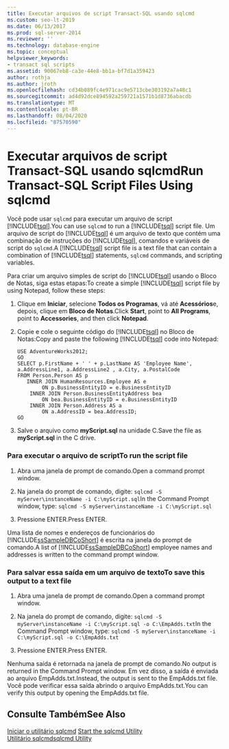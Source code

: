 ```yaml
---
title: Executar arquivos de script Transact-SQL usando sqlcmd
ms.custom: seo-lt-2019
ms.date: 06/13/2017
ms.prod: sql-server-2014
ms.reviewer: ''
ms.technology: database-engine
ms.topic: conceptual
helpviewer_keywords:
- transact sql scripts
ms.assetid: 90067eb8-ca3e-44e8-bb1a-bf7d1a359423
author: rothja
ms.author: jroth
ms.openlocfilehash: cd34b089fc4e971cac9e5713cbe303192a7a48c1
ms.sourcegitcommit: ad4d92dce894592a259721a1571b1d8736abacdb
ms.translationtype: MT
ms.contentlocale: pt-BR
ms.lasthandoff: 08/04/2020
ms.locfileid: "87570590"
---
```

# <a name="run-transact-sql-script-files-using-sqlcmd"></a><span data-ttu-id="9baff-102">Executar arquivos de script Transact-SQL usando sqlcmd</span><span class="sxs-lookup"><span data-stu-id="9baff-102">Run Transact-SQL Script Files Using sqlcmd</span></span>
  <span data-ttu-id="9baff-103">Você pode usar `sqlcmd` para executar um arquivo de script [!INCLUDE[tsql](../../includes/tsql-md.md)].</span><span class="sxs-lookup"><span data-stu-id="9baff-103">You can use `sqlcmd` to run a [!INCLUDE[tsql](../../includes/tsql-md.md)] script file.</span></span> <span data-ttu-id="9baff-104">Um arquivo de script do [!INCLUDE[tsql](../../includes/tsql-md.md)] é um arquivo de texto que contém uma combinação de instruções do [!INCLUDE[tsql](../../includes/tsql-md.md)], comandos e variáveis de script do `sqlcmd`.</span><span class="sxs-lookup"><span data-stu-id="9baff-104">A [!INCLUDE[tsql](../../includes/tsql-md.md)] script file is a text file that can contain a combination of [!INCLUDE[tsql](../../includes/tsql-md.md)] statements, `sqlcmd` commands, and scripting variables.</span></span>  
  
 <span data-ttu-id="9baff-105">Para criar um arquivo simples de script do [!INCLUDE[tsql](../../includes/tsql-md.md)] usando o Bloco de Notas, siga estas etapas:</span><span class="sxs-lookup"><span data-stu-id="9baff-105">To create a simple [!INCLUDE[tsql](../../includes/tsql-md.md)] script file by using Notepad, follow these steps:</span></span>  
  
1.  <span data-ttu-id="9baff-106">Clique em **Iniciar**, selecione **Todos os Programas**, vá até **Acessórios**e, depois, clique em **Bloco de Notas**.</span><span class="sxs-lookup"><span data-stu-id="9baff-106">Click **Start**, point to **All Programs**, point to **Accessories**, and then click **Notepad**.</span></span>  
  
2.  <span data-ttu-id="9baff-107">Copie e cole o seguinte código do [!INCLUDE[tsql](../../includes/tsql-md.md)] no Bloco de Notas:</span><span class="sxs-lookup"><span data-stu-id="9baff-107">Copy and paste the following [!INCLUDE[tsql](../../includes/tsql-md.md)] code into Notepad:</span></span>  
  
    ```  
    USE AdventureWorks2012;  
    GO  
    SELECT p.FirstName + ' ' + p.LastName AS 'Employee Name',  
    a.AddressLine1, a.AddressLine2 , a.City, a.PostalCode   
    FROM Person.Person AS p   
       INNER JOIN HumanResources.Employee AS e   
            ON p.BusinessEntityID = e.BusinessEntityID  
        INNER JOIN Person.BusinessEntityAddress bea   
            ON bea.BusinessEntityID = e.BusinessEntityID  
        INNER JOIN Person.Address AS a   
            ON a.AddressID = bea.AddressID;  
    GO  
    ```  
  
3.  <span data-ttu-id="9baff-108">Salve o arquivo como **myScript.sql** na unidade C.</span><span class="sxs-lookup"><span data-stu-id="9baff-108">Save the file as **myScript.sql** in the C drive.</span></span>  
  
### <a name="to-run-the-script-file"></a><span data-ttu-id="9baff-109">Para executar o arquivo de script</span><span class="sxs-lookup"><span data-stu-id="9baff-109">To run the script file</span></span>  
  
1.  <span data-ttu-id="9baff-110">Abra uma janela de prompt de comando.</span><span class="sxs-lookup"><span data-stu-id="9baff-110">Open a command prompt window.</span></span>  
  
2.  <span data-ttu-id="9baff-111">Na janela do prompt de comando, digite: `sqlcmd -S myServer\instanceName -i C:\myScript.sql`</span><span class="sxs-lookup"><span data-stu-id="9baff-111">In the Command Prompt window, type: `sqlcmd -S myServer\instanceName -i C:\myScript.sql`</span></span>  
  
3.  <span data-ttu-id="9baff-112">Pressione ENTER.</span><span class="sxs-lookup"><span data-stu-id="9baff-112">Press ENTER.</span></span>  
  
 <span data-ttu-id="9baff-113">Uma lista de nomes e endereços de funcionários do [!INCLUDE[ssSampleDBCoShort](../../includes/sssampledbcoshort-md.md)] é escrita na janela do prompt de comando.</span><span class="sxs-lookup"><span data-stu-id="9baff-113">A list of [!INCLUDE[ssSampleDBCoShort](../../includes/sssampledbcoshort-md.md)] employee names and addresses is written to the command prompt window.</span></span>  
  
### <a name="to-save-this-output-to-a-text-file"></a><span data-ttu-id="9baff-114">Para salvar essa saída em um arquivo de texto</span><span class="sxs-lookup"><span data-stu-id="9baff-114">To save this output to a text file</span></span>  
  
1.  <span data-ttu-id="9baff-115">Abra uma janela de prompt de comando.</span><span class="sxs-lookup"><span data-stu-id="9baff-115">Open a command prompt window.</span></span>  
  
2.  <span data-ttu-id="9baff-116">Na janela do prompt de comando, digite: `sqlcmd -S myServer\instanceName -i C:\myScript.sql -o C:\EmpAdds.txt`</span><span class="sxs-lookup"><span data-stu-id="9baff-116">In the Command Prompt window, type: `sqlcmd -S myServer\instanceName -i C:\myScript.sql -o C:\EmpAdds.txt`</span></span>  
  
3.  <span data-ttu-id="9baff-117">Pressione ENTER.</span><span class="sxs-lookup"><span data-stu-id="9baff-117">Press ENTER.</span></span>  
  
 <span data-ttu-id="9baff-118">Nenhuma saída é retornada na janela de prompt de comando.</span><span class="sxs-lookup"><span data-stu-id="9baff-118">No output is returned in the Command Prompt window.</span></span> <span data-ttu-id="9baff-119">Em vez disso, a saída é enviada ao arquivo EmpAdds.txt.</span><span class="sxs-lookup"><span data-stu-id="9baff-119">Instead, the output is sent to the EmpAdds.txt file.</span></span> <span data-ttu-id="9baff-120">Você pode verificar essa saída abrindo o arquivo EmpAdds.txt.</span><span class="sxs-lookup"><span data-stu-id="9baff-120">You can verify this output by opening the EmpAdds.txt file.</span></span>  
  
## <a name="see-also"></a><span data-ttu-id="9baff-121">Consulte Também</span><span class="sxs-lookup"><span data-stu-id="9baff-121">See Also</span></span>  
 <span data-ttu-id="9baff-122">[Iniciar o utilitário sqlcmd](sqlcmd-start-the-utility.md) </span><span class="sxs-lookup"><span data-stu-id="9baff-122">[Start the sqlcmd Utility](sqlcmd-start-the-utility.md) </span></span>  
 [<span data-ttu-id="9baff-123">Utilitário sqlcmd</span><span class="sxs-lookup"><span data-stu-id="9baff-123">sqlcmd Utility</span></span>](../../tools/sqlcmd-utility.md)  
  
  
